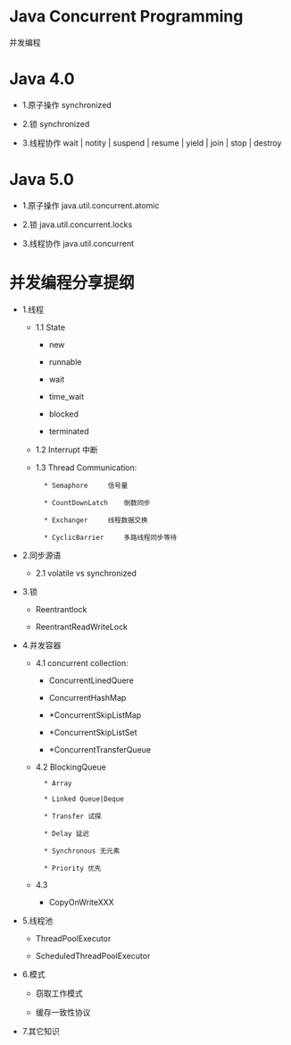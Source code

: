 Java Concurrent Programming
==========

并发编程

# Java 4.0

* 1.原子操作		synchronized

* 2.锁			synchronized

* 3.线程协作		wait | notity | suspend | resume | yield | join | stop | destroy


# Java 5.0

* 1.原子操作		java.util.concurrent.atomic

* 2.锁			java.util.concurrent.locks

* 3.线程协作		java.util.concurrent

并发编程分享提纲
================

* 1.线程
	* 1.1 State
	
		* new
			
		* runnable
			
		* wait
		
		* time_wait
		
		* blocked
			
		* terminated
			
	* 1.2	Interrupt 中断
	
	* 1.3	Thread Communication:
	
			* Semaphore		信号量
			
			* CountDownLatch	倒数同步
			
			* Exchanger		线程数据交换
			
			* CyclicBarrier 	多路线程同步等待
			
* 2.同步源语

	* 2.1	volatile vs synchronized
	
* 3.锁

	* Reentrantlock
	
	* ReentrantReadWriteLock
	
* 4.并发容器

	* 4.1 concurrent collection:
	
		* ConcurrentLinedQuere
		
		* ConcurrentHashMap
		
		* *ConcurrentSkipListMap
		
		* *ConcurrentSkipListSet
		
		* *ConcurrentTransferQueue
		
	* 4.2	BlockingQueue
	
			* Array
			
			* Linked Queue|Deque
			
			* Transfer 试探
			
			* Delay	延迟
			
			* Synchronous 无元素
			
			* Priority 优先
			
	* 4.3
	
		* CopyOnWriteXXX
		
* 5.线程池

	* ThreadPoolExecutor
	
	* ScheduledThreadPoolExecutor
	
* 6.模式

	* 窃取工作模式
	
	* 缓存一致性协议
	
* 7.其它知识

